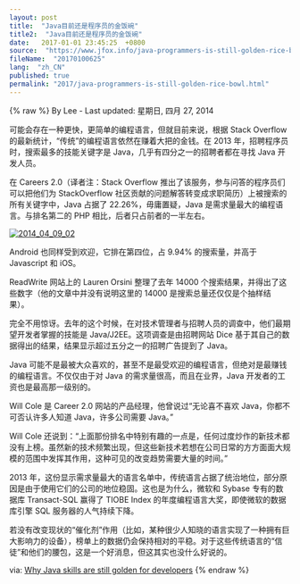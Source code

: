 ```yaml
---
layout: post
title:  "Java目前还是程序员的金饭碗"
title2:  "Java目前还是程序员的金饭碗"
date:   2017-01-01 23:45:25  +0800
source:  "https://www.jfox.info/java-programmers-is-still-golden-rice-bowl.html"
fileName:  "20170100625"
lang:  "zh_CN"
published: true
permalink: "2017/java-programmers-is-still-golden-rice-bowl.html"
---
```

{% raw %}
By Lee - Last updated: 星期日, 四月 27, 2014

可能会存在一种更快，更简单的编程语言，但就目前来说，根据 Stack Overflow 的最新统计，“传统”的编程语言依然在赚着大把的金钱。在 2013 年，招聘程序员时，搜索最多的技能关键字是 Java，几乎有四分之一的招聘者都在寻找 Java 开发人员。

在 Careers 2.0（译者注：Stack Overflow 推出了该服务，参与问答的程序员们可以把他们为 StackOverflow 社区贡献的问题解答转变成求职简历）上被搜索的所有关键字中，Java 占据了 22.26%，毋庸置疑，Java 是需求量最大的编程语言。与排名第二的 PHP 相比，后者只占前者的一半左右。

[![2014_04_09_02](http://www.jfox.info/wp-content/uploads/2014/04/2014_04_09_02.jpg)](https://www.jfox.info/go.php?url=http://www.jfox.info/wp-content/uploads/2014/04/2014_04_09_02.jpg)

Android 也同样受到欢迎，它排在第四位，占 9.94% 的搜索量，并高于 Javascript 和 iOS。

ReadWrite 网站上的 Lauren Orsini 整理了去年 14000 个搜索结果，并得出了这些数字（他的文章中并没有说明这里的 14000 是搜索总量还仅仅是个抽样结果）。

完全不用惊讶。去年的这个时候，在对技术管理者与招聘人员的调查中，他们最期望开发者掌握的技能是 Java/J2EE。这项调查是由招聘网站 Dice 基于其自己的数据得出的结果，结果显示超过五分之一的招聘广告提到了 Java。

Java 可能不是最被大众喜欢的，甚至不是最受欢迎的编程语言，但绝对是最赚钱的编程语言。不仅仅由于对 Java 的需求量很高，而且在业界，Java 开发者的工资也是最高那一级别的。

Will Cole 是 Career 2.0 网站的产品经理，他曾说过“无论喜不喜欢 Java，你都不可否认许多人知道 Java，许多公司需要 Java。”

Will Cole 还说到：“上面那份排名中特别有趣的一点是，任何过度炒作的新技术都没有上榜。虽然新的技术频繁出现，但这些新技术若想在公司日常的方方面面大规模的范围中发挥其作用，这种可见的改变趋势需要大量的时间。”

2013 年，这份显示需求量最大的语言名单中，传统语言占据了统治地位，部分原因是由于使用它们的公司的地位稳固。这也是为什么，微软和 Sybase 专有的数据库 Transact-SQL 赢得了 TIOBE Index 的年度编程语言大奖，即使微软的数据库引擎 SQL 服务器的人气持续下降。

若没有改变现状的“催化剂”作用（比如，某种很少人知晓的语言实现了一种拥有巨大影响力的设备），榜单上的数据仍会保持相对的平稳。对于这些传统语言的“信徒”和他们的腰包，这是一个好消息，但这其实也没什么好说的。

via: [Why Java skills are still golden for developers](https://www.jfox.info/go.php?url=http://jaxenter.com/why-java-skills-are-still-golden-for-developers.1-49296.html)
{% endraw %}
